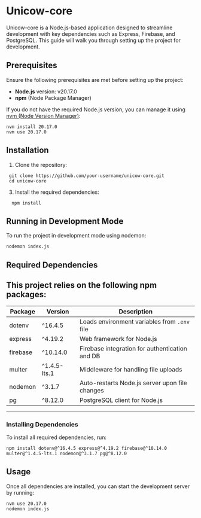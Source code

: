 # Unicow-core

Unicow-core is a Node.js-based application designed to streamline development with key dependencies such as Express, Firebase, and PostgreSQL. This guide will walk you through setting up the project for development.

## Prerequisites

Ensure the following prerequisites are met before setting up the project:

- **Node.js** version: v20.17.0  
- **npm** (Node Package Manager)

If you do not have the required Node.js version, you can manage it using [nvm (Node Version Manager)](https://github.com/nvm-sh/nvm):

```
nvm install 20.17.0  
nvm use 20.17.0
```

## Installation

1. Clone the repository:  
  ```
   git clone https://github.com/your-username/unicow-core.git  
   cd unicow-core
  ```
3. Install the required dependencies:  
  ```
    npm install
  ```
## Running in Development Mode

To run the project in development mode using nodemon:
```
nodemon index.js
```

## Required Dependencies

This project relies on the following npm packages:
----------------------------------------------------------------------------------
| Package   | Version        | Description                                       |
| --------- | -------------- | ------------------------------------------------- |
| dotenv    | ^16.4.5        | Loads environment variables from `.env` file      |
| express   | ^4.19.2        | Web framework for Node.js                         |
| firebase  | ^10.14.0       | Firebase integration for authentication and DB    |
| multer    | ^1.4.5-lts.1   | Middleware for handling file uploads              |
| nodemon   | ^3.1.7         | Auto-restarts Node.js server upon file changes    |
| pg        | ^8.12.0        | PostgreSQL client for Node.js                     |

----------------------------------------------------------------------------------

### Installing Dependencies

To install all required dependencies, run:

```
npm install dotenv@^16.4.5 express@^4.19.2 firebase@^10.14.0 multer@^1.4.5-lts.1 nodemon@^3.1.7 pg@^8.12.0
```

## Usage

Once all dependencies are installed, you can start the development server by running:

```
nvm use 20.17.0  
nodemon index.js
```

